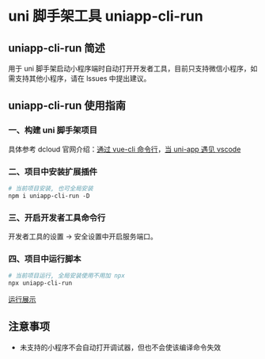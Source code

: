 # uni 脚手架工具 uniapp-cli-run

## uniapp-cli-run 简述

用于 uni 脚手架启动小程序端时自动打开开发者工具，目前只支持微信小程序，如需支持其他小程序，请在 lssues 中提出建议。

## uniapp-cli-run 使用指南

### 一、构建 uni 脚手架项目

具体参考 dcloud 官网介绍：[通过 vue-cli 命令行](https://uniapp.dcloud.io/quickstart?id=_2-%e9%80%9a%e8%bf%87vue-cli%e5%91%bd%e4%bb%a4%e8%a1%8c)，[当 uni-app 遇见 vscode](https://ask.dcloud.net.cn/article/36286)

### 二、项目中安装扩展插件

~~~makefile
# 当前项目安装, 也可全局安装
npm i uniapp-cli-run -D
~~~

### 三、开启开发者工具命令行

开发者工具的设置 -> 安全设置中开启服务端口。

### 四、项目中运行脚本

~~~makefile
# 当前项目运行, 全局安装使用不用加 npx
npx uniapp-cli-run
~~~

[运行展示](meta/images/script.png)

## 注意事项

- 未支持的小程序不会自动打开调试器，但也不会使该编译命令失效

